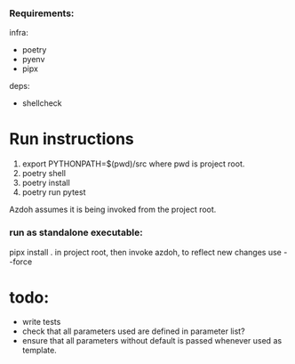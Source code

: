 ### Requirements:
infra:
- poetry
- pyenv
- pipx

deps:
- shellcheck


# Run instructions

1. export PYTHONPATH=$(pwd)/src where pwd is project root.
2. poetry shell
3. poetry install
4. poetry run pytest


Azdoh assumes it is being invoked from the project root.


### run as standalone executable:
pipx install . in project root, then invoke azdoh, to reflect new changes use --force

# todo:
- write tests
- check that all parameters used are defined in parameter list?
- ensure that all parameters without default is passed whenever used as template.